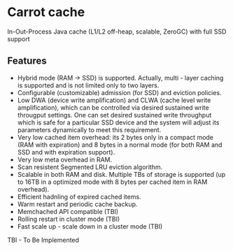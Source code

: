 # Carrot cache
In-Out-Process Java cache (L1/L2 off-heap, scalable, ZeroGC) with full SSD support

## Features

- Hybrid mode (RAM -> SSD) is supported. Actually, multi - layer caching is supported and is not limited only to two layers. 
- Configurable (customizable) admission (for SSD) and eviction policies.
- Low DWA (device write amplification) and CLWA (cache level write amplification), which can be controlled via desired sustained write througput settings. One can set desired sustained write throughput which is safe for a particular SSD device and the system will adjust its parameters dynamically to meet this requirement.
- Very low cached item overhead: its 2 bytes only in a compact mode (RAM with expiration) and 8 bytes in a normal mode (for both RAM and SSD and with expiration support).
- Very low meta overhead in RAM.
- Scan resistent Segmented LRU eviction algorithm.  
- Scalable in both RAM and disk. Multiple TBs of storage is supported (up to 16TB in a optimized mode with 8 bytes per cached item in RAM overhead).
- Efficient hadnling of expired cached items.
- Warm restart and periodic cache backup. 
- Memchached API compatible (TBI)
- Rolling restart in cluster mode (TBI)
- Fast scale up - scale down in a cluster mode (TBI)


TBI - To Be Implemented

